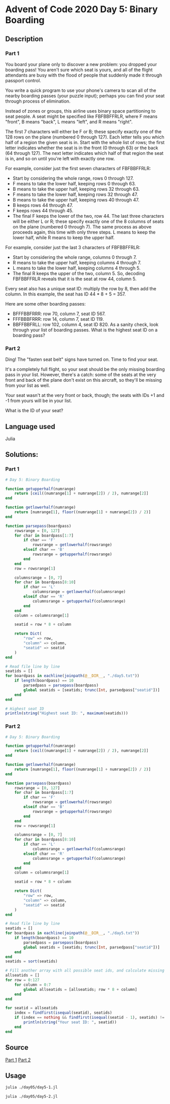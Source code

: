 # Advent of Code 2020 Day 5: Binary Boarding
## Description
### Part 1
You board your plane only to discover a new problem: you dropped your boarding pass! You aren't sure which seat is yours, and all of the flight attendants are busy with the flood of people that suddenly made it through passport control.

You write a quick program to use your phone's camera to scan all of the nearby boarding passes (your puzzle input); perhaps you can find your seat through process of elimination.

Instead of zones or groups, this airline uses binary space partitioning to seat people. A seat might be specified like FBFBBFFRLR, where F means "front", B means "back", L means "left", and R means "right".

The first 7 characters will either be F or B; these specify exactly one of the 128 rows on the plane (numbered 0 through 127). Each letter tells you which half of a region the given seat is in. Start with the whole list of rows; the first letter indicates whether the seat is in the front (0 through 63) or the back (64 through 127). The next letter indicates which half of that region the seat is in, and so on until you're left with exactly one row.

For example, consider just the first seven characters of FBFBBFFRLR:

- Start by considering the whole range, rows 0 through 127.
- F means to take the lower half, keeping rows 0 through 63.
- B means to take the upper half, keeping rows 32 through 63.
- F means to take the lower half, keeping rows 32 through 47.
- B means to take the upper half, keeping rows 40 through 47.
- B keeps rows 44 through 47.
- F keeps rows 44 through 45.
- The final F keeps the lower of the two, row 44.
The last three characters will be either L or R; these specify exactly one of the 8 columns of seats on the plane (numbered 0 through 7). The same process as above proceeds again, this time with only three steps. L means to keep the lower half, while R means to keep the upper half.

For example, consider just the last 3 characters of FBFBBFFRLR:

- Start by considering the whole range, columns 0 through 7.
- R means to take the upper half, keeping columns 4 through 7.
- L means to take the lower half, keeping columns 4 through 5.
- The final R keeps the upper of the two, column 5.
So, decoding FBFBBFFRLR reveals that it is the seat at row 44, column 5.

Every seat also has a unique seat ID: multiply the row by 8, then add the column. In this example, the seat has ID 44 * 8 + 5 = 357.

Here are some other boarding passes:

- BFFFBBFRRR: row 70, column 7, seat ID 567.
- FFFBBBFRRR: row 14, column 7, seat ID 119.
- BBFFBBFRLL: row 102, column 4, seat ID 820.
As a sanity check, look through your list of boarding passes. What is the highest seat ID on a boarding pass?

### Part 2
Ding! The "fasten seat belt" signs have turned on. Time to find your seat.

It's a completely full flight, so your seat should be the only missing boarding pass in your list. However, there's a catch: some of the seats at the very front and back of the plane don't exist on this aircraft, so they'll be missing from your list as well.

Your seat wasn't at the very front or back, though; the seats with IDs +1 and -1 from yours will be in your list.

What is the ID of your seat?

## Language used
Julia

## Solutions:
### Part 1
```julia
# Day 5: Binary Boarding

function getupperhalf(numrange)
    return [ceil((numrange[1] + numrange[2]) / 2), numrange[2]]
end

function getlowerhalf(numrange)
    return [numrange[1], floor((numrange[1] + numrange[2]) / 2)]
end

function parsepass(boardpass)
    rowsrange = [0, 127]
    for char in boardpass[1:7]
        if char == 'F'
            rowsrange = getlowerhalf(rowsrange)
        elseif char == 'B'
            rowsrange = getupperhalf(rowsrange)
        end
    end
    row = rowsrange[1]

    columnsrange = [0, 7]
    for char in boardpass[8:10]
        if char == 'L'
            columnsrange = getlowerhalf(columnsrange)
        elseif char == 'R'
            columnsrange = getupperhalf(columnsrange)
        end
    end
    column = columnsrange[1]

    seatid = row * 8 + column

    return Dict(
        "row" => row,
        "column" => column,
        "seatid" => seatid
    )
end

# Read file line by line
seatids = []
for boardpass in eachline(joinpath(@__DIR__, "./day5.txt"))
    if length(boardpass) == 10
        parsedpass = parsepass(boardpass)
        global seatids = [seatids; trunc(Int, parsedpass["seatid"])]
    end
end

# Highest seat ID
println(string("Highest seat ID: ", maximum(seatids)))
```

### Part 2
```julia
# Day 5: Binary Boarding

function getupperhalf(numrange)
    return [ceil((numrange[1] + numrange[2]) / 2), numrange[2]]
end

function getlowerhalf(numrange)
    return [numrange[1], floor((numrange[1] + numrange[2]) / 2)]
end

function parsepass(boardpass)
    rowsrange = [0, 127]
    for char in boardpass[1:7]
        if char == 'F'
            rowsrange = getlowerhalf(rowsrange)
        elseif char == 'B'
            rowsrange = getupperhalf(rowsrange)
        end
    end
    row = rowsrange[1]

    columnsrange = [0, 7]
    for char in boardpass[8:10]
        if char == 'L'
            columnsrange = getlowerhalf(columnsrange)
        elseif char == 'R'
            columnsrange = getupperhalf(columnsrange)
        end
    end
    column = columnsrange[1]

    seatid = row * 8 + column

    return Dict(
        "row" => row,
        "column" => column,
        "seatid" => seatid
    )
end

# Read file line by line
seatids = []
for boardpass in eachline(joinpath(@__DIR__, "./day5.txt"))
    if length(boardpass) == 10
        parsedpass = parsepass(boardpass)
        global seatids = [seatids; trunc(Int, parsedpass["seatid"])]
    end
end
seatids = sort(seatids)

# Fill another array with all possible seat ids, and calculate missing one (excluding first and last ids)
allseatids = []
for row = 0:127
    for column = 0:7
        global allseatids = [allseatids; row * 8 + column]
    end
end

for seatid = allseatids
    index = findfirst(isequal(seatid), seatids)
    if (index == nothing && findfirst(isequal(seatid - 1), seatids) != nothing && findfirst(isequal(seatid + 1), seatids) != nothing)
        println(string("Your seat ID: ", seatid))
    end
end
```

## Source
[Part 1](./day5-1.jl)
[Part 2](./day5-2.jl)

## Usage
```bash
julia ./day05/day5-1.jl

julia ./day05/day5-2.jl
```
